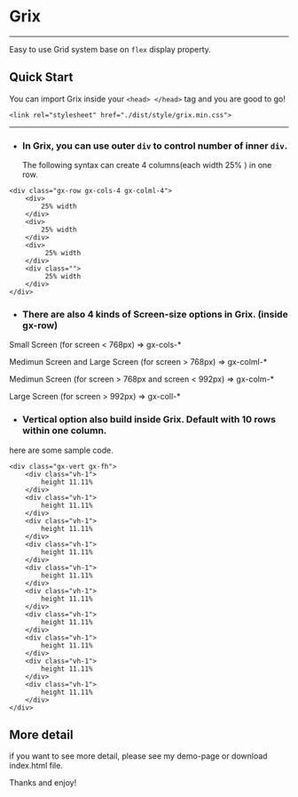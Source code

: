 # Grix
------
Easy to use Grid system base on `flex` display property.

## Quick Start

You can import Grix inside your `<head> </head>` tag and you are good to go!


```<link rel="stylesheet" href="./dist/style/grix.min.css">```


------

* ### In Grix, you can use outer `div` to control number of inner `div`.

    The following syntax can create 4 columns(each width 25% ) in one row.

```
<div class="gx-row gx-cols-4 gx-colml-4">
    <div>
        25% width
    </div>
    <div>
        25% width
    </div>
    <div>
         25% width
    </div>
    <div class="">
         25% width
    </div>
</div>
```

* ### There are also 4 kinds of Screen-size options in Grix. (inside gx-row)

Small Screen (for screen < 768px)  => gx-cols-*

Medimun Screen and Large Screen (for screen > 768px)  => gx-colml-*

Medimun Screen (for screen > 768px and screen < 992px) => gx-colm-*

Large Screen (for screen > 992px) => gx-coll-*

* ### Vertical option also build inside Grix. Default with 10 rows within one column.

here are some sample code.

```
<div class="gx-vert gx-fh">
    <div class="vh-1">
        height 11.11%
    </div>
    <div class="vh-1">
        height 11.11%
    </div>
    <div class="vh-1">
        height 11.11%
    </div>
    <div class="vh-1">
        height 11.11%
    </div>
    <div class="vh-1">
        height 11.11%
    </div>
    <div class="vh-1">
        height 11.11%
    </div>
    <div class="vh-1">
        height 11.11%
    </div>
    <div class="vh-1">
        height 11.11%
    </div>
    <div class="vh-1">
        height 11.11%
    </div>
    <div class="vh-1">
        height 11.11%
    </div>
</div>
```

## More detail

if you want to see more detail, please see my demo-page or download index.html file.


Thanks and enjoy!
